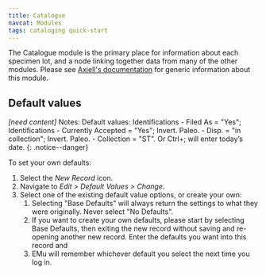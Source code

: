 ```yaml
---
title: Catalogue
navcat: Modules
tags: cataloging quick-start
---
```

The Catalogue module is the primary place for information about each specimen lot, and a node linking together data from many of the other modules. Please see [Axiell's documentation](http://help.emu.axiell.com/latest/en/Topics/EMu/Catalogue%20module.htm) for generic information about this module.

## Default values

*[need content]* Notes: Default values: Identifications - Filed As = "Yes"; Identifications - Currently Accepted = "Yes"; Invert. Paleo. - Disp. = "in collection"; Invert. Paleo. - Collection = "ST". Or Ctrl+; will enter today’s date.
{: .notice--danger}

To set your own defaults:
1. Select the *New Record* icon.
1. Navigate to *Edit > Default Values > Change*.
1. Select one of the existing default value options, or create your own:
    1. Selecting "Base Defaults" will always return the settings to what they were originally. Never select "No Defaults".
    1. If you want to create your own defaults, please start by selecting Base Defaults, then exiting the new record without saving and re-opening another new record. Enter the defaults you want into this record and  
    1. EMu will remember whichever default you select the next time you log in.
